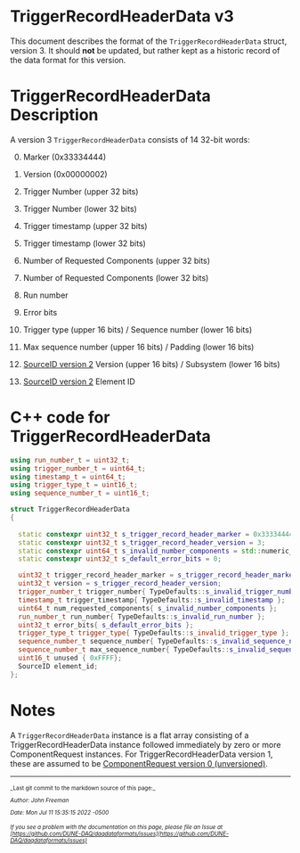 # TriggerRecordHeaderData v3

This document describes the format of the `TriggerRecordHeaderData` struct, version 3. It should **not** be updated, but rather kept as a historic record of the data format for this version.

# TriggerRecordHeaderData Description

A version 3 `TriggerRecordHeaderData` consists of 14 32-bit words:



0. Marker (0x33334444)


1. Version (0x00000002)


2. Trigger Number (upper 32 bits)


3. Trigger Number (lower 32 bits)


4. Trigger timestamp (upper 32 bits)


5. Trigger timestamp (lower 32 bits)


6. Number of Requested Components (upper 32 bits)


7. Number of Requested Components (lower 32 bits)


8. Run number


9. Error bits


10. Trigger type (upper 16 bits) / Sequence number (lower 16 bits)


11. Max sequence number (upper 16 bits) / Padding (lower 16 bits)


12. [SourceID version 2](SourceIDV2.md) Version (upper 16 bits) / Subsystem (lower 16 bits)


13. [SourceID version 2](SourceIDV2.md) Element ID


# C++ code for TriggerRecordHeaderData

```CPP
using run_number_t = uint32_t; 
using trigger_number_t = uint64_t; 
using timestamp_t = uint64_t;
using trigger_type_t = uint16_t; 
using sequence_number_t = uint16_t;

struct TriggerRecordHeaderData
{
  
  static constexpr uint32_t s_trigger_record_header_marker = 0x33334444;
  static constexpr uint32_t s_trigger_record_header_version = 3;
  static constexpr uint64_t s_invalid_number_components = std::numeric_limits<uint64_t>::max();
  static constexpr uint32_t s_default_error_bits = 0;

  uint32_t trigger_record_header_marker = s_trigger_record_header_marker;
  uint32_t version = s_trigger_record_header_version;
  trigger_number_t trigger_number{ TypeDefaults::s_invalid_trigger_number };
  timestamp_t trigger_timestamp{ TypeDefaults::s_invalid_timestamp };
  uint64_t num_requested_components{ s_invalid_number_components };
  run_number_t run_number{ TypeDefaults::s_invalid_run_number };
  uint32_t error_bits{ s_default_error_bits };
  trigger_type_t trigger_type{ TypeDefaults::s_invalid_trigger_type };
  sequence_number_t sequence_number{ TypeDefaults::s_invalid_sequence_number };
  sequence_number_t max_sequence_number{ TypeDefaults::s_invalid_sequence_number };
  uint16_t unused { 0xFFFF};
  SourceID element_id;
};
```

# Notes

A `TriggerRecordHeaderData` instance is a flat array consisting of a TriggerRecordHeaderData instance followed immediately by zero or more ComponentRequest instances. For TriggerRecordHeaderData version 1, these are assumed to be [ComponentRequest version 0 (unversioned)](ComponentRequestV0.md).


-----

<font size="1">
_Last git commit to the markdown source of this page:_


_Author: John Freeman_

_Date: Mon Jul 11 15:35:15 2022 -0500_

_If you see a problem with the documentation on this page, please file an Issue at [https://github.com/DUNE-DAQ/daqdataformats/issues](https://github.com/DUNE-DAQ/daqdataformats/issues)_
</font>
